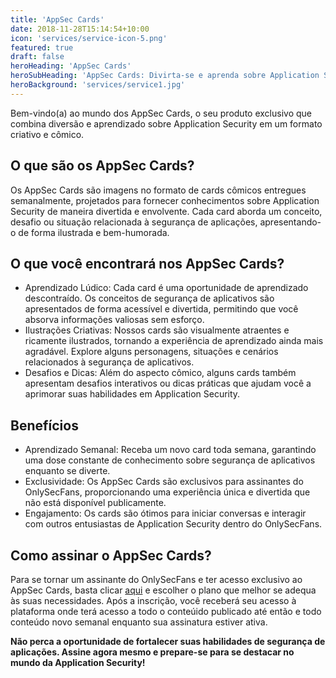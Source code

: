```yaml
---
title: 'AppSec Cards'
date: 2018-11-28T15:14:54+10:00
icon: 'services/service-icon-5.png'
featured: true
draft: false
heroHeading: 'AppSec Cards'
heroSubHeading: 'AppSec Cards: Divirta-se e aprenda sobre Application Security'
heroBackground: 'services/service1.jpg'
---
```


Bem-vindo(a) ao mundo dos AppSec Cards, o seu produto exclusivo que combina diversão e aprendizado sobre Application Security em um formato criativo e cômico.

## O que são os AppSec Cards?

Os AppSec Cards são imagens no formato de cards cômicos entregues semanalmente, projetados para fornecer conhecimentos sobre Application Security de maneira divertida e envolvente. Cada card aborda um conceito, desafio ou situação relacionada à segurança de aplicações, apresentando-o de forma ilustrada e bem-humorada.

## O que você encontrará nos AppSec Cards?

- Aprendizado Lúdico: Cada card é uma oportunidade de aprendizado descontraído. Os conceitos de segurança de aplicativos são apresentados de forma acessível e divertida, permitindo que você absorva informações valiosas sem esforço.
- Ilustrações Criativas: Nossos cards são visualmente atraentes e ricamente ilustrados, tornando a experiência de aprendizado ainda mais agradável. Explore alguns personagens, situações e cenários relacionados à segurança de aplicativos.
- Desafios e Dicas: Além do aspecto cômico, alguns cards também apresentam desafios interativos ou dicas práticas que ajudam você a aprimorar suas habilidades em Application Security.

## Benefícios

- Aprendizado Semanal: Receba um novo card toda semana, garantindo uma dose constante de conhecimento sobre segurança de aplicativos enquanto se diverte.
- Exclusividade: Os AppSec Cards são exclusivos para assinantes do OnlySecFans, proporcionando uma experiência única e divertida que não está disponível publicamente.
- Engajamento: Os cards são ótimos para iniciar conversas e interagir com outros entusiastas de Application Security dentro do OnlySecFans.

## Como assinar o AppSec Cards?

Para se tornar um assinante do OnlySecFans e ter acesso exclusivo ao AppSec Cards, basta clicar [aqui](https://pay.hotmart.com/P82624344I) e escolher o plano que melhor se adequa às suas necessidades. Após a inscrição, você receberá seu acesso à plataforma onde terá acesso a todo o conteúido publicado até então e todo conteúdo novo semanal enquanto sua assinatura estiver ativa.

**Não perca a oportunidade de fortalecer suas habilidades de segurança de aplicações. Assine agora mesmo e prepare-se para se destacar no mundo da Application Security!**